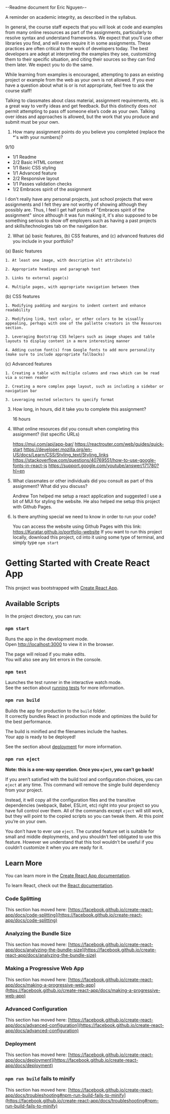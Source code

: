 --Readme document for Eric Nguyen--

A reminder on academic integrity, as described in the syllabus.

In general, the course staff expects that you will look at code and examples from many online resources as part of the assignments, particularly to resolve syntax and understand frameworks. We expect that you'll use other libraries you find, and will even require it in some assignments. These practices are often critical to the work of developers today. The best developers are adept at interpreting the examples they see, customizing them to their specific situation, and citing their sources so they can find them later. We expect you to do the same.

While learning from examples is encouraged, attempting to pass an existing project or example from the web as your own is not allowed. If you ever have a question about what is or is not appropriate, feel free to ask the course staff!

Talking to classmates about class material, assignment requirements, etc. is a great way to verify ideas and get feedback. But this distinctly does *not* permit attempting to pass off someone else’s code as your own. Talking over ideas and approaches is allowed, but the work that you produce and submit must be your own.

1. How many assignment points do you believe you completed (replace the *'s with your numbers)?

9/10
- 1/1 Readme
- 2/2 Basic HTML content
- 1/1 Basic CSS styling
- 1/1 Advanced feature
- 2/2 Responsive layout
- 1/1 Passes validation checks
- 1/2 Embraces spirit of the assignment

I don't really have any personal projects, just school projects that were assignments and I felt they are not worthy of showing although they possibly are. Thus,
I feel I get half points of "Embraces spirit of the assignment" since although it was fun making it, it's also supposed to be something serious to show off
employers such as having a past projects and skills/technologies tab on the navigation bar.

2. What (a) basic features, (b) CSS features, and (c) advanced features did you include in your portfolio?

(a) Basic features

    1. At least one image, with descriptive alt attribute(s)

    2. Appropriate headings and paragraph text

    3. Links to external page(s)

    4. Multiple pages, with appropriate navigation between them

(b) CSS features

    1. Modifying padding and margins to indent content and enhance readability

    2. Modifying link, text color, or other colors to be visually appealing, perhaps with one of the pallette creators in the Resources section.

    3. Leveraging Bootstrap CSS helpers such as image shapes and table layouts to display content in a more interesting manner

    4. Adding custom font(s) from Google fonts to add more personality (make sure to include appropriate fallbacks)

(c) Advanced features

    1. Creating a table with multiple columns and rows which can be read via a screen reader

    2. Creating a more complex page layout, such as including a sidebar or navigation bar

    3. Leveraging nested selectors to specify format

3. How long, in hours, did it take you to complete this assignment?

    16 hours

4. What online resources did you consult when completing this assignment? (list specific URLs)

    https://mui.com/api/app-bar/
    https://reactrouter.com/web/guides/quick-start
    https://developer.mozilla.org/en-US/docs/Learn/CSS/Styling_text/Styling_links
    https://stackoverflow.com/questions/40769551/how-to-use-google-fonts-in-react-js
    https://support.google.com/youtube/answer/171780?hl=en

5. What classmates or other individuals did you consult as part of this assignment? What did you discuss?

    Andrew Ton helped me setup a react application and suggested I use a bit of MUI for styling the website.
    He also helped me setup this project with Github Pages.

6. Is there anything special we need to know in order to run your code?

    You can access the website using Github Pages with this link: https://Kuratar.github.io/portfolio-website
    If you want to run this project locally, download this project, cd into it using some type of terminal, 
    and simply type `npm start`

# Getting Started with Create React App

This project was bootstrapped with [Create React App](https://github.com/facebook/create-react-app).

## Available Scripts

In the project directory, you can run:

### `npm start`

Runs the app in the development mode.\
Open [http://localhost:3000](http://localhost:3000) to view it in the browser.

The page will reload if you make edits.\
You will also see any lint errors in the console.

### `npm test`

Launches the test runner in the interactive watch mode.\
See the section about [running tests](https://facebook.github.io/create-react-app/docs/running-tests) for more information.

### `npm run build`

Builds the app for production to the `build` folder.\
It correctly bundles React in production mode and optimizes the build for the best performance.

The build is minified and the filenames include the hashes.\
Your app is ready to be deployed!

See the section about [deployment](https://facebook.github.io/create-react-app/docs/deployment) for more information.

### `npm run eject`

**Note: this is a one-way operation. Once you `eject`, you can’t go back!**

If you aren’t satisfied with the build tool and configuration choices, you can `eject` at any time. This command will remove the single build dependency from your project.

Instead, it will copy all the configuration files and the transitive dependencies (webpack, Babel, ESLint, etc) right into your project so you have full control over them. All of the commands except `eject` will still work, but they will point to the copied scripts so you can tweak them. At this point you’re on your own.

You don’t have to ever use `eject`. The curated feature set is suitable for small and middle deployments, and you shouldn’t feel obligated to use this feature. However we understand that this tool wouldn’t be useful if you couldn’t customize it when you are ready for it.

## Learn More

You can learn more in the [Create React App documentation](https://facebook.github.io/create-react-app/docs/getting-started).

To learn React, check out the [React documentation](https://reactjs.org/).

### Code Splitting

This section has moved here: [https://facebook.github.io/create-react-app/docs/code-splitting](https://facebook.github.io/create-react-app/docs/code-splitting)

### Analyzing the Bundle Size

This section has moved here: [https://facebook.github.io/create-react-app/docs/analyzing-the-bundle-size](https://facebook.github.io/create-react-app/docs/analyzing-the-bundle-size)

### Making a Progressive Web App

This section has moved here: [https://facebook.github.io/create-react-app/docs/making-a-progressive-web-app](https://facebook.github.io/create-react-app/docs/making-a-progressive-web-app)

### Advanced Configuration

This section has moved here: [https://facebook.github.io/create-react-app/docs/advanced-configuration](https://facebook.github.io/create-react-app/docs/advanced-configuration)

### Deployment

This section has moved here: [https://facebook.github.io/create-react-app/docs/deployment](https://facebook.github.io/create-react-app/docs/deployment)

### `npm run build` fails to minify

This section has moved here: [https://facebook.github.io/create-react-app/docs/troubleshooting#npm-run-build-fails-to-minify](https://facebook.github.io/create-react-app/docs/troubleshooting#npm-run-build-fails-to-minify)
